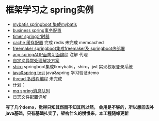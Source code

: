 # 框架学习之 spring实例
- [mybatis springboot 集成mybatis](https://github.com/MarchNineteen/spring-example/tree/master/spring-example-mybatis)
- [business spring事务配置](https://github.com/MarchNineteen/spring-example/tree/master/spring-example-business)
- [timer spring定时器](https://github.com/MarchNineteen/spring-example/tree/master/spring-example-timer)
- [cache 缓存配置](https://github.com/MarchNineteen/spring-example/tree/master/spring-example-cache) 完成 redis 未完成 memcached
- [freemaker springboot集成freemaker及 springboot热部署](https://github.com/MarchNineteen/spring-example/tree/master/spring-example-freemarker) 
- [aop springAOP面向切面编程](https://github.com/MarchNineteen/spring-example/tree/master/spring-example-aop) 注解 代理
- [自定义异常处理解决方案](https://github.com/MarchNineteen/spring-example/tree/master/spring-example-exception)
- [shiro](https://github.com/MarchNineteen/spring-example/tree/master/spring-example-shiro) springboot集成tkmybatis，shiro，jwt 实现权限登录系统
- [java&spring test](https://github.com/MarchNineteen/spring-example/tree/master/spring-example-test) java&spring 学习验证demo
- [thread 多线程编程](https://github.com/MarchNineteen/spring-example/tree/master/spring-example-thread) 未完成 
- 计划：
- [mq spring消息队列](https://github.com/MarchNineteen/spring-example/tree/master/spring-example-mq) 
- 日志文件配置详解


**写了几个demo，觉得只知其然而不知其所以然，
会用是不够的，所以想回去补java基础，只有基础扎实了，架构什么的慢慢来，本工程随缘更新**

